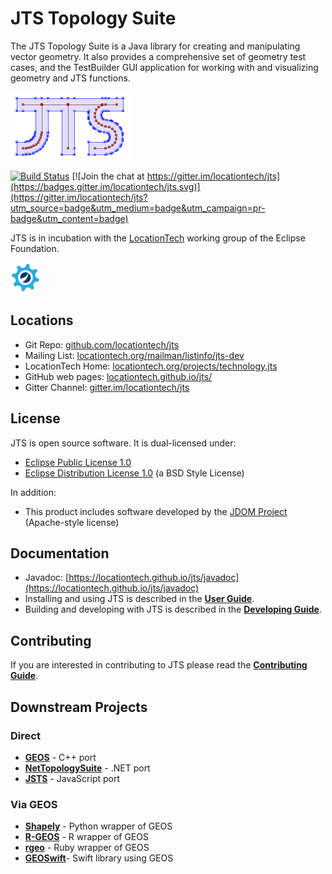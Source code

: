 JTS Topology Suite
==================

The JTS Topology Suite is a Java library for creating and manipulating vector geometry.  It also provides a comprehensive set of geometry test cases, and the TestBuilder GUI application for working with and visualizing geometry and JTS functions.

![JTS logo](jts_logo.png)

[![Build Status](https://api.travis-ci.org/locationtech/jts.svg)](http://travis-ci.org/locationtech/jts) [![Join the chat at https://gitter.im/locationtech/jts](https://badges.gitter.im/locationtech/jts.svg)](https://gitter.im/locationtech/jts?utm_source=badge&utm_medium=badge&utm_campaign=pr-badge&utm_content=badge)


JTS is in incubation with the [LocationTech](http://www.locationtech.org) working group of the Eclipse Foundation.

![LocationTech](locationtech_mark.png) 

## Locations

* Git Repo: [github.com/locationtech/jts](https://github.com/locationtech/jts)
* Mailing List: [locationtech.org/mailman/listinfo/jts-dev](https://locationtech.org/mailman/listinfo/jts-dev)
* LocationTech Home: [locationtech.org/projects/technology.jts](https://locationtech.org/projects/technology.jts)
* GitHub web pages: [locationtech.github.io/jts/](https://locationtech.github.io/jts/)
* Gitter Channel: [gitter.im/locationtech/jts](https://gitter.im/locationtech/jts)

## License

JTS is open source software.  It is dual-licensed under:

* [Eclipse Public License 1.0](https://www.eclipse.org/legal/epl-v10.html)
* [Eclipse Distribution License 1.0](http://www.eclipse.org/org/documents/edl-v10.php) (a BSD Style License)

In addition:

* This product includes software developed by the [JDOM Project](http://www.jdom.org/) (Apache-style license)

## Documentation

* Javadoc: [https://locationtech.github.io/jts/javadoc](https://locationtech.github.io/jts/javadoc)
* Installing and using JTS is described in the [**User Guide**](USING.md).
* Building and developing with JTS is described in the [**Developing Guide**](DEVELOPING.md).

## Contributing

If you are interested in contributing to JTS please read the [**Contributing Guide**](CONTRIBUTING.md).

## Downstream Projects

### Direct
* [**GEOS**](https://trac.osgeo.org/geos) - C++ port
* [**NetTopologySuite**](https://github.com/NetTopologySuite/NetTopologySuite) - .NET port
* [**JSTS**](https://github.com/bjornharrtell/jsts) - JavaScript port

### Via GEOS
* [**Shapely**](https://github.com/Toblerity/Shapely) - Python wrapper of GEOS
* [**R-GEOS**](https://cran.r-project.org/web/packages/rgeos/index.html) - R wrapper of GEOS
* [**rgeo**](https://github.com/rgeo/rgeo) - Ruby wrapper of GEOS
* [**GEOSwift**](https://github.com/GEOSwift/GEOSwift)- Swift library using GEOS



